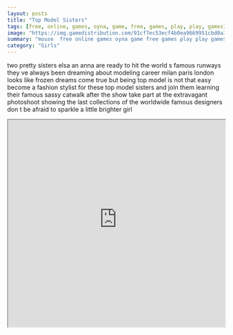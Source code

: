 ```yaml
---
layout: posts
title: "Top Model Sisters"
tags: [free, online, games, oyna, game, free, games, play, play, games]
image: "https://img.gamedistribution.com/91cf7ec53ecf4b0ea9669951cbd0a356.jpg"
summary: "mouse  free online games oyna game free games play play games"
category: "Girls"
---
```


two pretty sisters elsa an anna are ready to hit the world s famous runways they ve always been dreaming about modeling career milan paris london looks like frozen dreams come true but being top model is not that easy become a fashion stylist for these top model sisters and join them learning their famous sassy catwalk after the show take part at the extravagant photoshoot showing the last collections of the worldwide famous designers don t be afraid to sparkle a little brighter girl

<iframe width="100%" height="480px;" src="https://html5.gamedistribution.com/91cf7ec53ecf4b0ea9669951cbd0a356/"></iframe>